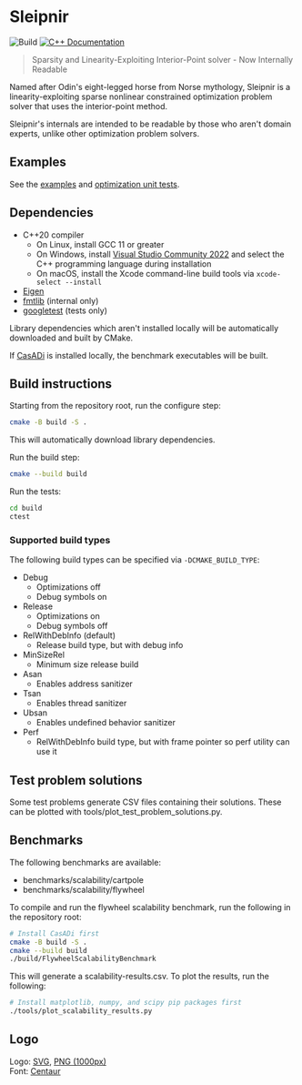 # Sleipnir

![Build](https://github.com/calcmogul/Sleipnir/actions/workflows/build.yml/badge.svg)
[![C++ Documentation](https://img.shields.io/badge/documentation-c%2B%2B-blue)](https://calcmogul.github.io/Sleipnir/)

> Sparsity and Linearity-Exploiting Interior-Point solver - Now Internally Readable

Named after Odin's eight-legged horse from Norse mythology, Sleipnir is a linearity-exploiting sparse nonlinear constrained optimization problem solver that uses the interior-point method.

Sleipnir's internals are intended to be readable by those who aren't domain experts, unlike other optimization problem solvers.

## Examples

See the [examples](https://github.com/calcmogul/Sleipnir/tree/main/examples) and [optimization unit tests](https://github.com/calcmogul/Sleipnir/tree/main/test/optimization).

## Dependencies

* C++20 compiler
  * On Linux, install GCC 11 or greater
  * On Windows, install [Visual Studio Community 2022](https://visualstudio.microsoft.com/vs/community/) and select the C++ programming language during installation
  * On macOS, install the Xcode command-line build tools via `xcode-select --install`
* [Eigen](https://gitlab.com/libeigen/eigen)
* [fmtlib](https://github.com/fmtlib/fmt) (internal only)
* [googletest](https://github.com/google/googletest) (tests only)

Library dependencies which aren't installed locally will be automatically downloaded and built by CMake.

If [CasADi](https://github.com/casadi/casadi) is installed locally, the benchmark executables will be built.

## Build instructions

Starting from the repository root, run the configure step:
```bash
cmake -B build -S .
```

This will automatically download library dependencies.

Run the build step:
```bash
cmake --build build
```

Run the tests:
```bash
cd build
ctest
```

### Supported build types

The following build types can be specified via `-DCMAKE_BUILD_TYPE`:

* Debug
  * Optimizations off
  * Debug symbols on
* Release
  * Optimizations on
  * Debug symbols off
* RelWithDebInfo (default)
  * Release build type, but with debug info
* MinSizeRel
  * Minimum size release build
* Asan
  * Enables address sanitizer
* Tsan
  * Enables thread sanitizer
* Ubsan
  * Enables undefined behavior sanitizer
* Perf
  * RelWithDebInfo build type, but with frame pointer so perf utility can use it

## Test problem solutions

Some test problems generate CSV files containing their solutions. These can be plotted with tools/plot_test_problem_solutions.py.

## Benchmarks

The following benchmarks are available:

* benchmarks/scalability/cartpole
* benchmarks/scalability/flywheel

To compile and run the flywheel scalability benchmark, run the following in the repository root:
```bash
# Install CasADi first
cmake -B build -S .
cmake --build build
./build/FlywheelScalabilityBenchmark
```

This will generate a scalability-results.csv. To plot the results, run the following:
```bash
# Install matplotlib, numpy, and scipy pip packages first
./tools/plot_scalability_results.py
```

## Logo

Logo: [SVG](https://github.com/calcmogul/Sleipnir/tree/main/logo/sleipnir.svg), [PNG (1000px)](https://github.com/calcmogul/Sleipnir/tree/main/logo/sleipnir_THcolors_1000px.png)<br>
Font: [Centaur](https://en.wikipedia.org/wiki/Centaur_(typeface))
